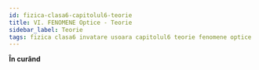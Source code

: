 ```yaml
---
id: fizica-clasa6-capitolul6-teorie
title: VI. FENOMENE Optice - Teorie
sidebar_label: Teorie
tags: fizica clasa6 invatare usoara capitolul6 teorie fenomene optice
---
```


**În curând**
